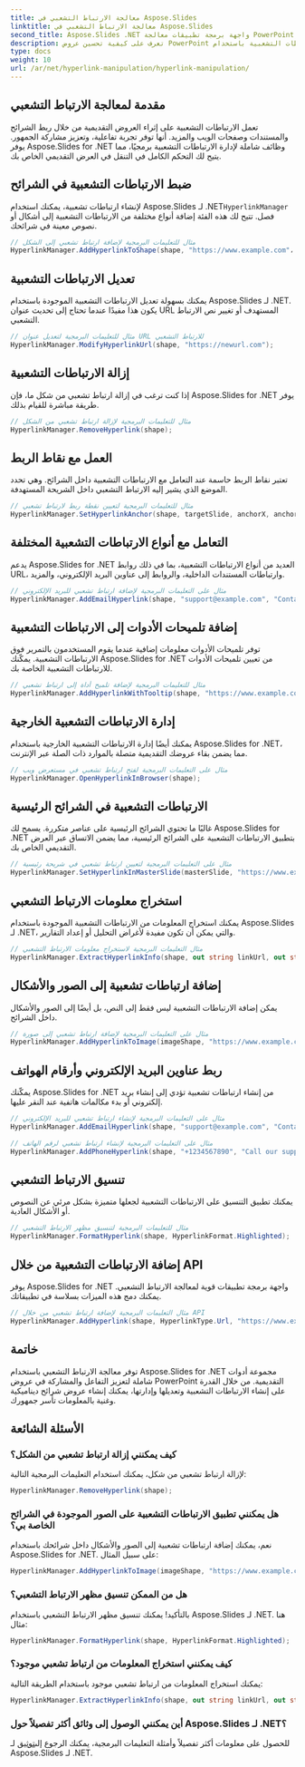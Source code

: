 ```yaml
---
title: معالجة الارتباط التشعبي في Aspose.Slides
linktitle: معالجة الارتباط التشعبي في Aspose.Slides
second_title: Aspose.Slides .NET واجهة برمجة تطبيقات معالجة PowerPoint
description: تعرف على كيفية تحسين عروض PowerPoint التقديمية باستخدام الارتباطات التشعبية باستخدام Aspose.Slides لـ .NET. قم بإنشاء المحتوى التفاعلي وتعديله وإدارته بسلاسة.
type: docs
weight: 10
url: /ar/net/hyperlink-manipulation/hyperlink-manipulation/
---
```


## مقدمة لمعالجة الارتباط التشعبي

تعمل الارتباطات التشعبية على إثراء العروض التقديمية من خلال ربط الشرائح والمستندات وصفحات الويب والمزيد. أنها توفر تجربة تفاعلية، وتعزيز مشاركة الجمهور. يوفر Aspose.Slides for .NET وظائف شاملة لإدارة الارتباطات التشعبية برمجيًا، مما يتيح لك التحكم الكامل في التنقل في العرض التقديمي الخاص بك.

## ضبط الارتباطات التشعبية في الشرائح

 لإنشاء ارتباطات تشعبية، يمكنك استخدام Aspose.Slides لـ .NET`HyperlinkManager` فصل. تتيح لك هذه الفئة إضافة أنواع مختلفة من الارتباطات التشعبية إلى أشكال أو نصوص معينة في شرائحك.

```csharp
// مثال للتعليمات البرمجية لإضافة ارتباط تشعبي إلى الشكل
HyperlinkManager.AddHyperlinkToShape(shape, "https://www.example.com"، "قم بزيارة موقعنا الإلكتروني")؛
```

## تعديل الارتباطات التشعبية

يمكنك بسهولة تعديل الارتباطات التشعبية الموجودة باستخدام Aspose.Slides لـ .NET. يكون هذا مفيدًا عندما تحتاج إلى تحديث عنوان URL المستهدف أو تغيير نص الارتباط التشعبي.

```csharp
// مثال للتعليمات البرمجية لتعديل عنوان URL للارتباط التشعبي
HyperlinkManager.ModifyHyperlinkUrl(shape, "https://newurl.com");
```

## إزالة الارتباطات التشعبية

إذا كنت ترغب في إزالة ارتباط تشعبي من شكل ما، فإن Aspose.Slides for .NET يوفر طريقة مباشرة للقيام بذلك.

```csharp
// مثال للتعليمات البرمجية لإزالة ارتباط تشعبي من الشكل
HyperlinkManager.RemoveHyperlink(shape);
```

## العمل مع نقاط الربط

تعتبر نقاط الربط حاسمة عند التعامل مع الارتباطات التشعبية داخل الشرائح. وهي تحدد الموضع الذي يشير إليه الارتباط التشعبي داخل الشريحة المستهدفة.

```csharp
// مثال للتعليمات البرمجية لتعيين نقطة ربط لارتباط تشعبي
HyperlinkManager.SetHyperlinkAnchor(shape, targetSlide, anchorX, anchorY);
```

## التعامل مع أنواع الارتباطات التشعبية المختلفة

يدعم Aspose.Slides for .NET العديد من أنواع الارتباطات التشعبية، بما في ذلك روابط URL، وارتباطات المستندات الداخلية، والروابط إلى عناوين البريد الإلكتروني، والمزيد.

```csharp
// مثال على التعليمات البرمجية لإضافة ارتباط تشعبي للبريد الإلكتروني
HyperlinkManager.AddEmailHyperlink(shape, "support@example.com", "Contact Support");
```

## إضافة تلميحات الأدوات إلى الارتباطات التشعبية

توفر تلميحات الأدوات معلومات إضافية عندما يقوم المستخدمون بالتمرير فوق الارتباطات التشعبية. يمكّنك Aspose.Slides for .NET من تعيين تلميحات الأدوات للارتباطات التشعبية الخاصة بك.

```csharp
// مثال للتعليمات البرمجية لإضافة تلميح أداة إلى ارتباط تشعبي
HyperlinkManager.AddHyperlinkWithTooltip(shape, "https://www.example.com"، "قم بزيارة موقعنا الإلكتروني"، "انقر للاستكشاف")؛
```

## إدارة الارتباطات التشعبية الخارجية

يمكنك أيضًا إدارة الارتباطات التشعبية الخارجية باستخدام Aspose.Slides for .NET، مما يضمن بقاء عروضك التقديمية متصلة بالموارد ذات الصلة عبر الإنترنت.

```csharp
// مثال على التعليمات البرمجية لفتح ارتباط تشعبي في مستعرض ويب
HyperlinkManager.OpenHyperlinkInBrowser(shape);
```

## الارتباطات التشعبية في الشرائح الرئيسية

غالبًا ما تحتوي الشرائح الرئيسية على عناصر متكررة. يسمح لك Aspose.Slides for .NET بتطبيق الارتباطات التشعبية على الشرائح الرئيسية، مما يضمن الاتساق عبر العرض التقديمي الخاص بك.

```csharp
// مثال على التعليمات البرمجية لتعيين ارتباط تشعبي في شريحة رئيسية
HyperlinkManager.SetHyperlinkInMasterSlide(masterSlide, "https://www.example.com"، "قم بزيارة موقعنا الإلكتروني")؛
```

## استخراج معلومات الارتباط التشعبي

يمكنك استخراج المعلومات من الارتباطات التشعبية الموجودة باستخدام Aspose.Slides لـ .NET، والتي يمكن أن تكون مفيدة لأغراض التحليل أو إعداد التقارير.

```csharp
// مثال التعليمات البرمجية لاستخراج معلومات الارتباط التشعبي
HyperlinkManager.ExtractHyperlinkInfo(shape, out string linkUrl, out string linkText);
```

## إضافة ارتباطات تشعبية إلى الصور والأشكال

يمكن إضافة الارتباطات التشعبية ليس فقط إلى النص، بل أيضًا إلى الصور والأشكال داخل الشرائح.

```csharp
// مثال على التعليمات البرمجية لإضافة ارتباط تشعبي إلى صورة
HyperlinkManager.AddHyperlinkToImage(imageShape, "https://www.example.com"، "انقر فوق الصورة لمعرفة المزيد")؛
```

## ربط عناوين البريد الإلكتروني وأرقام الهواتف

يمكّنك Aspose.Slides for .NET من إنشاء ارتباطات تشعبية تؤدي إلى إنشاء بريد إلكتروني أو بدء مكالمات هاتفية عند النقر عليها.

```csharp
// مثال على التعليمات البرمجية لإنشاء ارتباط تشعبي للبريد الإلكتروني
HyperlinkManager.AddEmailHyperlink(shape, "support@example.com", "Contact Support");

// مثال على التعليمات البرمجية لإنشاء ارتباط تشعبي لرقم الهاتف
HyperlinkManager.AddPhoneHyperlink(shape, "+1234567890", "Call our support");
```

## تنسيق الارتباط التشعبي

يمكنك تطبيق التنسيق على الارتباطات التشعبية لجعلها متميزة بشكل مرئي عن النصوص أو الأشكال العادية.

```csharp
// مثال للتعليمات البرمجية لتنسيق مظهر الارتباط التشعبي
HyperlinkManager.FormatHyperlink(shape, HyperlinkFormat.Highlighted);
```

## إضافة الارتباطات التشعبية من خلال API

يوفر Aspose.Slides for .NET واجهة برمجة تطبيقات قوية لمعالجة الارتباط التشعبي. يمكنك دمج هذه الميزات بسلاسة في تطبيقاتك.

```csharp
// مثال التعليمات البرمجية لإضافة ارتباط تشعبي من خلال API
HyperlinkManager.AddHyperlink(shape, HyperlinkType.Url, "https://www.example.com");
```

## خاتمة

توفر معالجة الارتباط التشعبي باستخدام Aspose.Slides for .NET مجموعة أدوات شاملة لتعزيز التفاعل والمشاركة في عروض PowerPoint التقديمية. من خلال القدرة على إنشاء الارتباطات التشعبية وتعديلها وإدارتها، يمكنك إنشاء عروض شرائح ديناميكية وغنية بالمعلومات تأسر جمهورك.

## الأسئلة الشائعة

### كيف يمكنني إزالة ارتباط تشعبي من الشكل؟

لإزالة ارتباط تشعبي من شكل، يمكنك استخدام التعليمات البرمجية التالية:

```csharp
HyperlinkManager.RemoveHyperlink(shape);
```

### هل يمكنني تطبيق الارتباطات التشعبية على الصور الموجودة في الشرائح الخاصة بي؟

نعم، يمكنك إضافة ارتباطات تشعبية إلى الصور والأشكال داخل شرائحك باستخدام Aspose.Slides for .NET. على سبيل المثال:

```csharp
HyperlinkManager.AddHyperlinkToImage(imageShape, "https://www.example.com"، "انقر فوق الصورة لمعرفة المزيد")؛
```

### هل من الممكن تنسيق مظهر الارتباط التشعبي؟

بالتأكيد! يمكنك تنسيق مظهر الارتباط التشعبي باستخدام Aspose.Slides لـ .NET. هنا مثال:

```csharp
HyperlinkManager.FormatHyperlink(shape, HyperlinkFormat.Highlighted);
```

### كيف يمكنني استخراج المعلومات من ارتباط تشعبي موجود؟

يمكنك استخراج المعلومات من ارتباط تشعبي موجود باستخدام الطريقة التالية:

```csharp
HyperlinkManager.ExtractHyperlinkInfo(shape, out string linkUrl, out string linkText);
```

### أين يمكنني الوصول إلى وثائق أكثر تفصيلاً حول Aspose.Slides لـ .NET؟

للحصول على معلومات أكثر تفصيلاً وأمثلة التعليمات البرمجية، يمكنك الرجوع إلى[توثيق](https://reference.aspose.com/slides/net/) لـ Aspose.Slides لـ .NET.